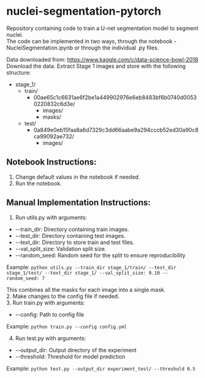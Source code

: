 # nuclei-segmentation-pytorch
Repository containing code to train a U-net segmentation model to segment nuclei.<br>
The code can be implemented in two ways, through the notebook - NucleiSegmentation.ipynb or through the individual .py files.


Data downloaded from: https://www.kaggle.com/c/data-science-bowl-2018 <br>
Download the data. Extract Stage 1 images and store with the following structure:
  * stage_1/
    * train/
      * 00ae65c1c6631ae6f2be1a449902976e6eb8483bf6b0740d00530220832c6d3e/
        * images/
        * masks/
    * test/
      * 0a849e0eb15faa8a6d7329c3dd66aabe9a294cccb52ed30a90c8ca99092ae732/
        * images/
        
## Notebook Instructions:
1. Change default values in the notebook if needed.
2. Run the notebook.

## Manual Implementation Instructions:
1. Run utils.py with arguments:
  - --train_dir: Directory containing train images.
  - --test_dir: Directory containing test images.
  - --text_dir: Directory to store train and test files.
  - --val_split_size: Validation split size.
  - --random_seed: Random seed for the split to ensure reproducibility
  
  Example: 
  ```python utils.py --train_dir stage_1/train/ --test_dir stage_1/test/ --text_dir stage_1/ --val_split_size: 0.10 --random_seed: 7```
 
 This combines all the masks for each image into a single mask.<br>
2. Make changes to the config file if needed.<br>
3. Run train.py with arguments:
  - --config: Path to config file
  
  Example: 
  ```python train.py --config config.yml```
 
4. Run test.py with arguments:
  - --output_dir: Output directory of the experiment
  - --threshold: Threshold for model prediction
  
  Example:
  ```python test.py --output_dir experiment_test/ --threshold 0.5```
